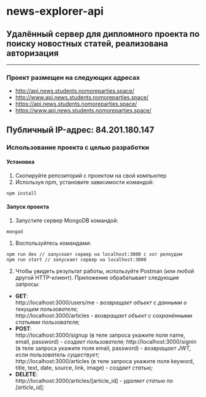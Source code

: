 # news-explorer-api  
## Удалённый сервер для дипломного проекта по поиску новостных статей, реализована авторизация
---
### Проект размещен на следующих адресах
  + http://api.news.students.nomoreparties.space/
  + http://www.api.news.students.nomoreparties.space/
  + https://api.news.students.nomoreparties.space/
  + https://www.api.news.students.nomoreparties.space/

<b>Публичный IP-адрес:</b> 84.201.180.147
---
### Использование проекта с целью разработки
#### Установка
1. Скопируйте репозиторий с проектом на свой компьютер
2. Используя npm, установите зависимости командой:  
```
npm install
```

#### Запуск проекта 
1. Запустите сервер MongoDB командой:
```
mongod
```
1. Воспользуйтесь командами:  
```
npm run dev // запускает сервер на localhost:3000 с хот релоудом
npm run start // запускает сервер на localhost:3000
```
2. Чтобы увидеть результат работы, используйте Postman (или любой другой HTTP-клиент). Приложение обрабатывает следующие запросы:  
  + <b>GET</b>:  
http://localhost:3000/users/me - <em>возвращает объект с данными о текущем пользователе;</em>  
http://localhost:3000/articles - <em>возвращает объект с сохранёнными статьями пользователя;</em>  
  + <b>POST</b>:  
http://localhost:3000/signup (в теле запроса укажите поля name, email, password) - <em>создает пользователя;</em>
http://localhost:3000/signin (в теле запроса укажите поля email, password) - <em>возвращает JWT, если пользователь существует;</em>   
http://localhost:3000/articles (в теле запроса укажите поля keyword, title, text, date, source, link, image) - <em>создает статью;</em>  
  + <b>DELETE</b>:  
http://localhost:3000/articles/[article_id] - <em>удаляет статью по [article_id];</em>   
